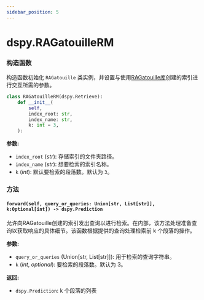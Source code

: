 ```yaml
---
sidebar_position: 5
---
```


# dspy.RAGatouilleRM

### 构造函数

构造函数初始化 `RAGatouille` 类实例，并设置与使用[RAGatouille库](https://github.com/bclavie/RAGatouille)创建的索引进行交互所需的参数。

```python
class RAGatouilleRM(dspy.Retrieve):
    def __init__(
        self,
        index_root: str,
        index_name: str, 
        k: int = 3,
    ):
```

**参数:**
- `index_root` (_str_): 存储索引的文件夹路径。
- `index_name` (_str_): 想要检索的索引名称。
- `k` (_int_): 默认要检索的段落数。默认为 `3`。

### 方法

#### `forward(self, query_or_queries: Union[str, List[str]], k:Optional[int]) -> dspy.Prediction`

允许向RAGatouille创建的索引发出查询以进行检索。在内部，该方法处理准备查询以获取响应的具体细节。该函数根据提供的查询处理检索前 k 个段落的操作。

**参数:**
- `query_or_queries` (Union[str, List[str]]): 用于检索的查询字符串。
- `k` (_int_, _optional_): 要检索的段落数。默认为 3。

**返回:**
- `dspy.Prediction`: k 个段落的列表

